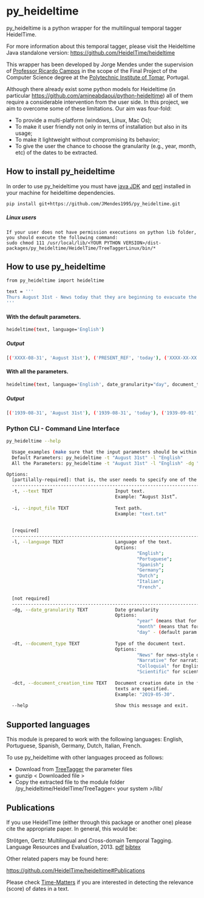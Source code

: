 # py_heideltime
py_heideltime is a python wrapper for the multilingual temporal tagger HeidelTime.

For more information about this temporal tagger, please visit the Heideltime Java standalone version: https://github.com/HeidelTime/heideltime

This wrapper has been developed by Jorge Mendes under the supervision of [Professor Ricardo Campos](http://www.ccc.ipt.pt/~ricardo/) in the scope of the Final Project of the Computer Science degree at the [Polytechnic Institute of Tomar](http://portal2.ipt.pt/), Portugal.

Although there already exist some python models for Heideltime (in particular https://github.com/amineabdaoui/python-heideltime) all of them require a considerable intervention from the user side. In this project, we aim to overcome some of these limitations. Our aim was four-fold:

 - To provide a multi-platform (windows, Linux, Mac Os);
 - To make it user friendly not only in terms of installation but also in its usage;
 - To make it lightweight without compromising its behavior;
 - To give the user the chance to choose the granularity (e.g., year, month, etc) of the dates to be extracted.

## How to install py_heideltime
In order to use py_heideltime you must have [java JDK](https://www.oracle.com/technetwork/java/javase/downloads/index.html) and [perl](https://www.perl.org/get.html) installed in your machine for heideltime dependencies.
```bash
pip install git+https://github.com/JMendes1995/py_heideltime.git
```
##### Linux users
    If your user does not have permission executions on python lib folder, you should execute the following command:
    sudo chmod 111 /usr/local/lib/<YOUR PYTHON VERSION>/dist-packages/py_heideltime/HeidelTime/TreeTaggerLinux/bin/*
    
## How to use py_heideltime
``` bash
from py_heideltime import heideltime

text = '''
Thurs August 31st - News today that they are beginning to evacuate the London children tomorrow. Percy is a billeting officer. I can't see that they will be much safer here.
'''
```

#### With the default parameters.
```` bash
heideltime(text, language='English')
````

##### Output
```` bash
[('XXXX-08-31', 'August 31st'), ('PRESENT_REF', 'today'), ('XXXX-XX-XX', 'tomorrow')]
````

#### With all the parameters.
```` bash
heideltime(text, language='English', date_granularity="day", document_type='news', document_creation_time='1939-08-31')
````
##### Output
```` bash
[('1939-08-31', 'August 31st'), ('1939-08-31', 'today'), ('1939-09-01', 'tomorrow')] 
````


### Python CLI -  Command Line Interface
``` bash
py_heideltime --help

  Usage_examples (make sure that the input parameters should be within quotes): 
  Default Parameters: py_heideltime -t "August 31st" -l "English"
  All the Parameters: py_heideltime -t "August 31st" -l "English" -dg "day" -dt "News" -dct "1939-08-31"

Options:
  [partilally-required]: that is, the user needs to specify one of the two following options: text or input_file.
  ----------------------------------------------------------------------------------------------------------------------------------
  -t, --text TEXT                       Input text. 
                                        Example: “August 31st”.
                                        
  -i, --input_file TEXT                 Text path.
                                        Example: "text.txt"
  
  
  [required]
  ----------------------------------------------------------------------------------------------------------------------------------
  -l, --language TEXT                   Language of the text. 
                                        Options: 
                                                "English";
                                                "Portuguese";
                                                "Spanish"; 
                                                "Germany";
                                                "Dutch";
                                                "Italian";
                                                "French".
  
  [not required] 
  -----------------------------------------------------------------------------------------------------------------------------------                      
  -dg, --date_granularity TEXT          Date granularity
                                        Options: 
                                                "year" (means that for the date YYYY-MM-DD only the YYYY will be retrieved); 
                                                "month" (means that for the date YYYY-MM-DD only the YYYY-MM will be retrieved); 
                                                "day" - (default param. Means that for the date YYYY-MM-DD it will retrieve YYYY-MM-DD).
                                  
  -dt, --document_type TEXT             Type of the document text.
                                        Options: 
                                                "News" for news-style documents - default param; 
                                                "Narrative" for narrative-style documents (e.g., Wikipedia articles); 
                                                "Colloquial" for English colloquial (e.g., Tweets and SMS);  
                                                "Scientific" for scientific articles (e.g., clinical trails).
                                           
  -dct, --document_creation_time TEXT   Document creation date in the format YYYY-MM-DD. Taken into account when "News" or "Colloquial" 
                                        texts are specified.
                                        Example: "2019-05-30".
                                        
  --help                                Show this message and exit.

```

## Supported languages

This module is prepared to work with the following languages: English, Portuguese, Spanish, Germany, Dutch, Italian, French.

To use py_heideltime with other languages proceed as follows:
  
  - Download from [TreeTagger](https://www.cis.uni-muenchen.de/~schmid/tools/TreeTagger/) the parameter files
  - gunzip < Downloaded file >
  - Copy the extracted file to the module folder /py_heideltime/HeidelTime/TreeTagger< your system >/lib/


## Publications 

If you use HeidelTime (either through this package or another one) please cite the appropriate paper. In general, this would be:

Strötgen, Gertz: Multilingual and Cross-domain Temporal Tagging. Language Resources and Evaluation, 2013. [pdf](https://link.springer.com/article/10.1007%2Fs10579-012-9179-y) [bibtex](https://dbs.ifi.uni-heidelberg.de/files/Team/jannik/publications/stroetgen_bib.html#LREjournal2013)

 
Other related papers may be found here:

https://github.com/HeidelTime/heideltime#Publications

Please check [Time-Matters](https://github.com/LIAAD/Time-Matters) if you are interested in detecting the relevance (score) of dates in a text.
